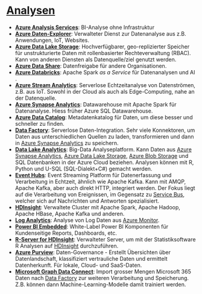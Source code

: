 # [Analysen]

* **[Azure Analysis Services]**: BI-Analyse ohne Infrastruktur
* **[Azure Daten-Explorer]**: Verwalteter Dienst zur Datenanalyse aus z.B. Anwendungen, IoT, Websites.
* **[Azure Data Lake Storage]**<a name="data-lake"></a>: Hochverfügbarer, geo-replizierter Speicher für unstrukturierte Daten mit rollenbasierter Rechteverwaltung (RBAC). Kann von anderen Diensten als Datenquelle/ziel genutzt werden.
* **[Azure Data Share]**: Datenfreigabe für andere Organisationen.
* **[Azure Databricks]**: Apache Spark _as a Service_ für Datenanalysen und AI .
* **[Azure Stream Analytics]**: Serverlose Echtzeitanalyse von Datenströmen, z.B. aus IoT. Sowohl in der Cloud als auch als Edge-Computing, nahe an der Datenquelle.
* **[Azure Synapse Analytics]**<a name="synapse"></a>: Datawarehouse mit Apache Spark für Datenanalyse. Hiess früher Azure SQL Datawarehouse.
* **[Azure Data Catalog]**: Metadatenkatalog für Daten, um diese besser und schneller zu finden.
* **[Data Factory]**<a name="factory"></a>: Serverlose Daten-Integration. Sehr viele Konnektoren, um Daten aus unterschiedlichen Quellen zu laden, transformieren und dann in [Azure Synapse Analytics](#synapse) zu speichern.
* **[Data Lake Analytics]**: Big-Data Analyseplatform. Kann Daten aus [Azure Synapse Analytics](#synapse), [Azure Data Lake Storage](#data-lake), [Azure Blob Storage](#blob) und SQL Datenbanken in der Azure Cloud beziehen. Analysen können mit R, Python und U-SQL (SQL-Dialekt+C#) gemacht werden.
* **[Event Hubs]**<a name="event-hubs"></a>: Event Streaming Platform für Datenerfassung und Verarbeitung in Echtzeit, ähnlich wie Apache Kafka. Kann mit AMQP, Apache Kafka, aber auch direkt HTTP, integriert werden. Der Fokus liegt auf die Verarbeitung von Ereignissen, im Gegensatz zu [Service Bus](/integration.md#service-bus), welcher sich auf Nachrichten und Antworten spezialisiert.
* **[HDInsight]**<a name="hdinsight"></a>: Verwaltete Cluster mit Apache Spark, Apache Hadoop, Apache HBase, Apache Kafka und anderen.
* **[Log Analytics]**: Analyse von Log Daten aus [Azure Monitor](/management-tools.md#monitor).
* **[Power BI Embedded]**: White-Label Power BI Komponenten für Kundenseitige Reports, Dashboards, etc.
* **[R-Server for HDInsight]**: Verwalteter Server, um mit der Statistiksoftware R Analysen auf [HDInsight](#hdinsight) durchzuführen.
* **[Azure Purview]**: Daten-Governance - Erstellt Übersichten über Datenlandschaft, klassifiziert vertrauliche Daten und ermittelt Datenherkunft. Für lokale, Cloud- und SaaS-Daten.
* **[Microsoft Graph Data Connect]**: Import grosser Mengen Microsoft 365 Daten nach [Data Factory](#factory) zur weiteren Verarbeitung und Speicherung. Z.B. können dann Machine-Learning-Modelle damit trainiert werden.

[Analysen]: https://azure.microsoft.com/de-de/services/#analytics
[Azure Analysis Services]: https://azure.microsoft.com/de-de/services/analysis-services/
[Azure Daten-Explorer]: https://azure.microsoft.com/de-de/services/data-explorer/
[Azure Data Lake Storage]: https://azure.microsoft.com/de-de/services/storage/data-lake-storage/
[Azure Data Share]: https://azure.microsoft.com/de-de/services/data-share/
[Azure Databricks]: https://azure.microsoft.com/de-de/services/databricks/
[Azure Stream Analytics]: https://azure.microsoft.com/de-de/services/stream-analytics/
[Azure Synapse Analytics]: https://azure.microsoft.com/de-de/services/synapse-analytics/
[Azure Data Catalog]: https://azure.microsoft.com/de-de/services/data-catalog/
[Data Factory]: https://azure.microsoft.com/de-de/services/data-factory/
[Data Lake Analytics]: https://azure.microsoft.com/de-de/services/data-lake-analytics/
[Event Hubs]: https://azure.microsoft.com/de-de/services/event-hubs/
[HDInsight]: https://azure.microsoft.com/de-de/services/hdinsight
[Log Analytics]: https://docs.microsoft.com/azure/azure-monitor/logs/log-analytics-overview
[Power BI Embedded]: https://azure.microsoft.com/de-de/services/power-bi-embedded
[R-Server for HDInsight]: https://azure.microsoft.com/de-de/services/hdinsight/r-server/
[Azure Purview]: https://azure.microsoft.com/de-de/services/purview/
[Microsoft Graph Data Connect]: https://azure.microsoft.com/de-de/services/graph-data-connect/
